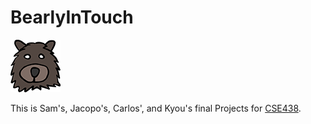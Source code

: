 # BearlyInTouch
![Logo](/logos%20bearly/bear_80px.png) 

This is Sam's, Jacopo's, Carlos', and Kyou's final Projects for  [CSE438](http://www.arl.wustl.edu/~todd/cse438/).

